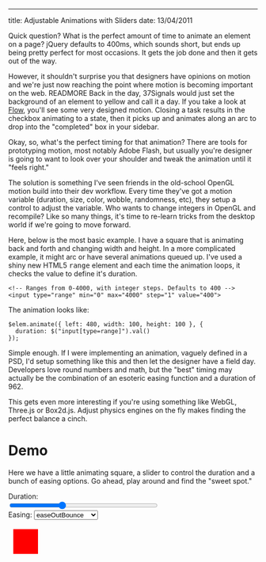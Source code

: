 --- 
title: Adjustable Animations with Sliders
date: 13/04/2011

[Flow]: http://getflow.com

Quick question? What is the perfect amount of time to animate an element on a page? jQuery defaults to 400ms, which sounds short, but ends up being pretty perfect for most occasions. It gets the job done and then it gets out of the way. 

However, it shouldn't surprise you that designers have opinions on motion and we're just now reaching the point where motion is becoming important on the web. READMORE Back in the day, 37Signals would just set the background of an element to yellow and call it a day. If you take a look at [Flow], you'll see some very designed motion. Closing a task results in the checkbox animating to a state, then it picks up and animates along an arc to drop into the "completed" box in your sidebar.

Okay, so, what's the perfect timing for that animation? There are tools for prototyping motion, most notably Adobe Flash, but usually you're designer is going to want to look over your shoulder and tweak the animation until it "feels right."

The solution is something I've seen friends in the old-school OpenGL motion build into their dev workflow. Every time they've got a motion variable (duration, size, color, wobble, randomness, etc), they setup a control to adjust the variable. Who wants to change integers in OpenGL and recompile? Like so many things, it's time to re-learn tricks from the desktop world if we're going to move forward.

Here, below is the most basic example. I have a square that is animating back and forth and changing width and height. In a more complicated example, it might arc or have several animations queued up. I've used a shiny new HTML5 <tt>range</tt> element and each time the animation loops, it checks the value to define it's duration.

    <!-- Ranges from 0-4000, with integer steps. Defaults to 400 -->
    <input type="range" min="0" max="4000" step="1" value="400">

The animation looks like:

    $elem.animate({ left: 480, width: 100, height: 100 }, {
      duration: $("input[type=range]").val()
    });

Simple enough. If I were implementing an animation, vaguely defined in a PSD, I'd setup something like this and then let the designer have a field day. Developers love round numbers and math, but the "best" timing may actually be the combination of an esoteric easing function and a duration of 962.

This gets even more interesting if you're using something like WebGL, Three.js or Box2d.js. Adjust physics engines on the fly makes finding the perfect balance a cinch.

Demo
====

Here we have a little animating square, a slider to control the duration and a bunch of easing options. Go ahead, play around and find the "sweet spot."

<script type="text/javascript" charset="utf-8">
  $.getScript("/javascripts/jquery.easing.1.3.js", function() {

    $(function($) {
      $(".range").change(function() {
        $(".speed").text($(this).val());
      }).change();

      function getEasing() {
        return $(".easing").val();
      }

      function getSliderValue() {
        return parseInt($(".range").val(), 10);
      }

      function animateRight() {
        $(".box").stop().animate({ left: 380, width: 100, height: 100 }, {
          duration: getSliderValue(), 
          easing:   getEasing(),
          complete: function() {
            setTimeout(animateLeft, 750);
          }
        });
      }

      function animateLeft() {
        $(".box").stop().animate({ left: 0, width: 50, height: 50 }, {
          duration: getSliderValue(), 
          easing:   getEasing(),
          complete: function() {
            setTimeout(animateRight, 750);
          }
        });
      }

      animateRight();
    });
  });
</script>
<div class="demo" style="width: 600px; height: 300px; position: relative; overflow: hidden;">
  Duration: <span class="speed"></span><br />
  <input class="range" type="range" min="0" max="4000" step="1" value="1400" style="width: 300;" /><br />
  Easing: <select class="easing">
    <option>swing</option>
    <option>easeInQuad</option>
    <option>easeOutQuad</option>
    <option>easeInOutQuad</option>
    <option>easeInCubic</option>
    <option>easeOutCubic</option>
    <option>easeInOutCubic</option>
    <option>easeInQuart</option>
    <option>easeOutQuart</option>
    <option>easeInOutQuart</option>
    <option>easeInQuint</option>
    <option>easeOutQuint</option>
    <option>easeInOutQuint</option>
    <option>easeInSine</option>
    <option>easeOutSine</option>
    <option>easeInOutSine</option>
    <option>easeInExpo</option>
    <option>easeOutExpo</option>
    <option>easeInOutExpo</option>
    <option>easeInCirc</option>
    <option>easeOutCirc</option>
    <option>easeInOutCirc</option>
    <option>easeInElastic</option>
    <option>easeOutElastic</option>
    <option>easeInOutElastic</option>
    <option>easeInBack</option>
    <option>easeOutBack</option>
    <option>easeInOutBack</option>
    <option>easeInBounce</option>
    <option selected>easeOutBounce</option>
    <option>easeInOutBounce</option>
  </select><br />

  <div class="box" style="width: 50px; height: 50px; background: red; position: absolute; top: 75px; left: 10px;"></div>
</div>